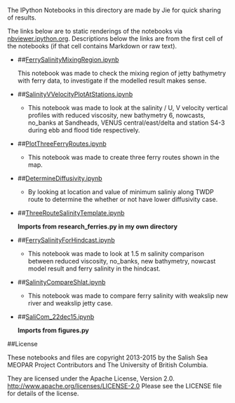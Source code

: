 The IPython Notebooks in this directory are made by Jie for
quick sharing of results.

The links below are to static renderings of the notebooks via
[nbviewer.ipython.org](http://nbviewer.ipython.org/).
Descriptions below the links are from the first cell of the notebooks
(if that cell contains Markdown or raw text).

* ##[FerrySalinityMixingRegion.ipynb](http://nbviewer.ipython.org/urls/bitbucket.org/salishsea/analysis/raw/tip/jie/salinity_comparison/FerrySalinityMixingRegion.ipynb)  
    
    This notebook was made to check the mixing region of jetty bathymetry with ferry data, to investigate if the modelled result makes sense.  

* ##[SalinityVVelocityPlotAtStations.ipynb](http://nbviewer.ipython.org/urls/bitbucket.org/salishsea/analysis/raw/tip/jie/salinity_comparison/SalinityVVelocityPlotAtStations.ipynb)  
    
    * This notebook was made to look at the salinity / U, V velocity vertical profiles with reduced viscosity, new bathymetry 6, nowcasts, no_banks at Sandheads, VENUS central/east/delta and station S4-3 during ebb and flood tide respectively.  

* ##[PlotThreeFerryRoutes.ipynb](http://nbviewer.ipython.org/urls/bitbucket.org/salishsea/analysis/raw/tip/jie/salinity_comparison/PlotThreeFerryRoutes.ipynb)  
    
    * This notebook was made to create three ferry routes shown in the map.   

* ##[DetermineDiffusivity.ipynb](http://nbviewer.ipython.org/urls/bitbucket.org/salishsea/analysis/raw/tip/jie/salinity_comparison/DetermineDiffusivity.ipynb)  
    
    * By looking at location and value of minimum saliniy along TWDP route to determine the whether or not have lower diffusivity case.  

* ##[ThreeRouteSalinityTemplate.ipynb](http://nbviewer.ipython.org/urls/bitbucket.org/salishsea/analysis/raw/tip/jie/salinity_comparison/ThreeRouteSalinityTemplate.ipynb)  
    
    **Imports from research_ferries.py in my own directory**  

* ##[FerrySalinityForHindcast.ipynb](http://nbviewer.ipython.org/urls/bitbucket.org/salishsea/analysis/raw/tip/jie/salinity_comparison/FerrySalinityForHindcast.ipynb)  
    
    * This notebook was made to look at 1.5 m salinity comparison between reduced viscosity, no_banks, new bathymetry, nowcast model result and ferry salinity in the hindcast.  

* ##[SalinityCompareShlat.ipynb](http://nbviewer.ipython.org/urls/bitbucket.org/salishsea/analysis/raw/tip/jie/salinity_comparison/SalinityCompareShlat.ipynb)  
    
    * This notebook was made to compare ferry salinity with weakslip new river and weakslip jetty case.  

* ##[SaliCom_22dec15.ipynb](http://nbviewer.ipython.org/urls/bitbucket.org/salishsea/analysis/raw/tip/jie/salinity_comparison/SaliCom_22dec15.ipynb)  
    
    **Imports from figures.py**  


##License

These notebooks and files are copyright 2013-2015
by the Salish Sea MEOPAR Project Contributors
and The University of British Columbia.

They are licensed under the Apache License, Version 2.0.
http://www.apache.org/licenses/LICENSE-2.0
Please see the LICENSE file for details of the license.
